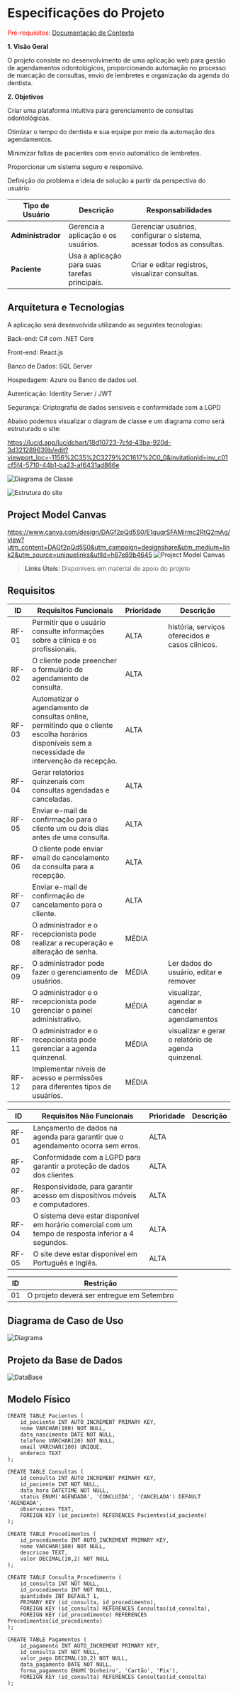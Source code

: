 # Especificações do Projeto

<span style="color:red">Pré-requisitos: <a href="01-Documentação de Contexto.md"> Documentação de Contexto</a></span>

**1. Visão Geral**

O projeto consiste no desenvolvimento de uma aplicação web para gestão de agendamentos odontológicos, proporcionando automação no processo de marcação de consultas, envio de lembretes e organização da agenda do dentista.

**2. Objetivos**

Criar uma plataforma intuitiva para gerenciamento de consultas odontológicas.

Otimizar o tempo do dentista e sua equipe por meio da automação dos agendamentos.

Minimizar faltas de pacientes com envio automático de lembretes.

Proporcionar um sistema seguro e responsivo.

Definição do problema e ideia de solução a partir da perspectiva do usuário. 


| Tipo de Usuário   | Descrição | Responsabilidades |
|------------------|-----------|------------------|
| **Administrador** | Gerencia a aplicação e os usuários. | Gerenciar usuários, configurar o sistema, acessar todos as consultas. |
| **Paciente** | Usa a aplicação para suas tarefas principais. | Criar e editar registros, visualizar consultas. |



## Arquitetura e Tecnologias

A aplicação será desenvolvida utilizando as seguintes tecnologias:

Back-end: C# com .NET Core

Front-end: React.js

Banco de Dados: SQL Server

Hospedagem: Azure ou Banco de dados uol.

Autenticação: Identity Server / JWT

Segurança: Criptografia de dados sensíveis e conformidade com a LGPD

Abaixo podemos visualizar o diagram de classe e um diagrama como será estruturado o site:

https://lucid.app/lucidchart/18d10723-7cfd-43ba-920d-3d321289639b/edit?viewport_loc=-1156%2C35%2C3279%2C1617%2C0_0&invitationId=inv_c01cf5f4-5710-44b1-ba23-af6431ad866e

![Diagrama de Classe ](img/classe1.png)

![Estrutura do site](img/classe2.png)

## Project Model Canvas

https://www.canva.com/design/DAGf2pQd5S0/E1quqrSFAMirmc2RtQ2mAg/view?utm_content=DAGf2pQd5S0&utm_campaign=designshare&utm_medium=link2&utm_source=uniquelinks&utlId=h67e89b4645
![Project Model Canvas ](img/canvas.png)
> **Links Úteis**:
> Disponíveis em material de apoio do projeto

## Requisitos

| **ID** | **Requisitos Funcionais**                      | **Prioridade** | **Descrição**                                                                                     |
|--------|-----------------------------------|----------------|-------------------------------------------------------------------------------------------------|
| RF-01 | Permitir que o usuário consulte informações sobre a clínica e os profissionais.| ALTA| história, serviços oferecidos e casos clínicos. |
| RF-02 | O cliente pode preencher o formulário de agendamento de consulta. | ALTA|  |
| RF-03 | Automatizar o agendamento de consultas online, permitindo que o cliente escolha horários disponíveis sem a necessidade de intervenção da recepção. | ALTA |   |
| RF-04 | Gerar relatórios quinzenais com consultas agendadas e canceladas. | ALTA |  |
| RF-05 | Enviar e-mail de confirmação para o cliente um ou dois dias antes de uma consulta. | ALTA | |
| RF-06 | O cliente pode enviar email de cancelamento da consulta para a recepção. | ALTA | |
| RF-07 | Enviar e-mail de confirmação de cancelamento para o cliente. | ALTA | |
| RF-08 | O administrador e o recepcionista pode realizar a recuperação e alteração de senha. | MÉDIA | |
| RF-09 | O administrador pode fazer o gerenciamento de usuários. | MÉDIA | Ler dados do usuário, editar e remover |
| RF-10 | O administrador e o recepcionista pode gerenciar o painel administrativo. | MÉDIA | visualizar, agendar e cancelar agendamentos |
| RF-11 | O administrador e o recepcionista pode gerenciar a agenda quinzenal. | MÉDIA | visualizar e gerar o relatório de agenda quinzenal.  |
| RF-12 | Implementar níveis de acesso e permissões para diferentes tipos de usuários.| MÉDIA |  |


| **ID** | **Requisitos Não Funcionais**                      | **Prioridade** | **Descrição**                                                                                     |
|--------|-----------------------------------|----------------|-------------------------------------------------------------------------------------------------|
| RF-01 | Lançamento de dados na agenda para garantir que o agendamento ocorra sem erros. | ALTA | |
| RF-02 | Conformidade com a LGPD para garantir a proteção de dados dos clientes.| ALTA | |
| RF-03 | Responsividade, para garantir acesso em dispositivos móveis e computadores.| ALTA | |
| RF-04 | O sistema deve estar disponível em horário comercial com um tempo de resposta inferior a 4 segundos.| ALTA | |
| RF-05 | O site deve estar disponível em Português e Inglês. | ALTA | |


| ID  | Restrição                                             |
|-----|-------------------------------------------------------|
| 01  | O projeto deverá ser entregue em Setembro |

## Diagrama de Caso de Uso

![Diagrama](img/Diagrama%20de%20casos%20de%20uso%20Clínica.jpg)
 

## Projeto da Base de Dados

![DataBase](img/db_modelo_er.png)

## Modelo Físico
```
CREATE TABLE Pacientes (
    id_paciente INT AUTO_INCREMENT PRIMARY KEY,
    nome VARCHAR(100) NOT NULL,
    data_nascimento DATE NOT NULL,
    telefone VARCHAR(20) NOT NULL,
    email VARCHAR(100) UNIQUE,
    endereco TEXT
);

CREATE TABLE Consultas (
    id_consulta INT AUTO_INCREMENT PRIMARY KEY,
    id_paciente INT NOT NULL,
    data_hora DATETIME NOT NULL,
    status ENUM('AGENDADA', 'CONCLUIDA', 'CANCELADA') DEFAULT 'AGENDADA',
    observacoes TEXT,
    FOREIGN KEY (id_paciente) REFERENCES Pacientes(id_paciente)
);

CREATE TABLE Procedimentos (
    id_procedimento INT AUTO_INCREMENT PRIMARY KEY,
    nome VARCHAR(100) NOT NULL,
    descricao TEXT,
    valor DECIMAL(10,2) NOT NULL
);

CREATE TABLE Consulta_Procedimento (
    id_consulta INT NOT NULL,
    id_procedimento INT NOT NULL,
    quantidade INT DEFAULT 1,
    PRIMARY KEY (id_consulta, id_procedimento),
    FOREIGN KEY (id_consulta) REFERENCES Consultas(id_consulta),
    FOREIGN KEY (id_procedimento) REFERENCES Procedimentos(id_procedimento)
);

CREATE TABLE Pagamentos (
    id_pagamento INT AUTO_INCREMENT PRIMARY KEY,
    id_consulta INT NOT NULL,
    valor_pago DECIMAL(10,2) NOT NULL,
    data_pagamento DATE NOT NULL,
    forma_pagamento ENUM('Dinheiro', 'Cartão', 'Pix'),
    FOREIGN KEY (id_consulta) REFERENCES Consultas(id_consulta)
);
```

